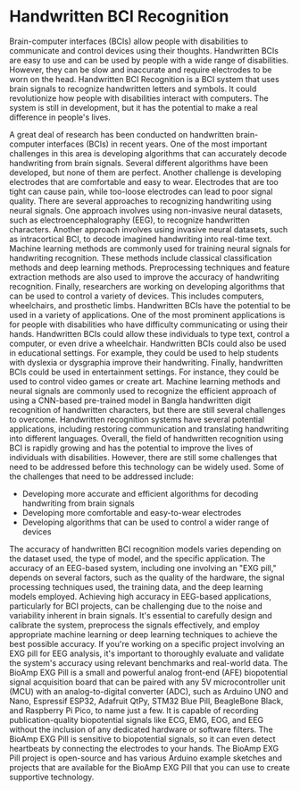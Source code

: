 # Handwritten BCI Recognition
Brain-computer interfaces (BCIs) allow people with disabilities to communicate and control devices using their thoughts. Handwritten BCIs are easy to use and can be used by people with a wide range of disabilities. However, they can be slow and inaccurate and require electrodes to be worn on the head. Handwritten BCI Recognition is a BCI system that uses brain signals to recognize handwritten letters and symbols. It could revolutionize how people with disabilities interact with computers. The system is still in development, but it has the potential to make a real difference in people's lives.

A great deal of research has been conducted on handwritten brain-computer interfaces (BCIs) in recent years. One of the most important challenges in this area is developing algorithms that can accurately decode handwriting from brain signals. Several different algorithms have been developed, but none of them are perfect. Another challenge is developing electrodes that are comfortable and easy to wear. Electrodes that are too tight can cause pain, while too-loose electrodes can lead to poor signal quality. There are several approaches to recognizing handwriting using neural signals. One approach involves using non-invasive neural datasets, such as electroencephalography (EEG), to recognize handwritten characters. Another approach involves using invasive neural datasets, such as intracortical BCI, to decode imagined handwriting into real-time text. Machine learning methods are commonly used for training neural signals for handwriting recognition. These methods include classical classification methods and deep learning methods. Preprocessing techniques and feature extraction methods are also used to improve the accuracy of handwriting recognition. Finally, researchers are working on developing algorithms that can be used to control a variety of devices. This includes computers, wheelchairs, and prosthetic limbs.
Handwritten BCIs have the potential to be used in a variety of applications. One of the most prominent applications is for people with disabilities who have difficulty communicating or using their hands. Handwritten BCIs could allow these individuals to type text, control a computer, or even drive a wheelchair. Handwritten BCIs could also be used in educational settings. For example, they could be used to help students with dyslexia or dysgraphia improve their handwriting. Finally, handwritten BCIs could be used in entertainment settings. For instance, they could be used to control video games or create art. Machine learning methods and neural signals are commonly used to recognize the efficient approach of using a CNN-based pre-trained model in Bangla handwritten digit recognition of handwritten characters, but there are still several challenges to overcome. Handwritten recognition systems have several potential applications, including restoring communication and translating handwriting into different languages. Overall, the field of handwritten recognition using BCI is rapidly growing and has the potential to improve the lives of individuals with disabilities. However, there are still some challenges that need to be addressed before this technology can be widely used. Some of the challenges that need to be addressed include:
* Developing more accurate and efficient algorithms for decoding handwriting from brain signals
* Developing more comfortable and easy-to-wear electrodes
* Developing algorithms that can be used to control a wider range of devices

The accuracy of handwritten BCI recognition models varies depending on the dataset used, the type of model, and the specific application. The accuracy of an EEG-based system, including one involving an "EXG pill," depends on several factors, such as the quality of the hardware, the signal processing techniques used, the training data, and the deep learning models employed. Achieving high accuracy in EEG-based applications, particularly for BCI projects, can be challenging due to the noise and variability inherent in brain signals. It's essential to carefully design and calibrate the system, preprocess the signals effectively, and employ appropriate machine learning or deep learning techniques to achieve the best possible accuracy. If you're working on a specific project involving an EXG pill for EEG analysis, it's important to thoroughly evaluate and validate the system's accuracy using relevant benchmarks and real-world data. The BioAmp EXG Pill is a small and powerful analog front-end (AFE) biopotential signal acquisition board that can be paired with any 5V microcontroller unit (MCU) with an analog-to-digital converter (ADC), such as Arduino UNO and Nano, Espressif ESP32, Adafruit QtPy, STM32 Blue Pill, BeagleBone Black, and Raspberry Pi Pico, to name just a few. It is capable of recording publication-quality biopotential signals like ECG, EMG, EOG, and EEG without the inclusion of any dedicated hardware or software filters. The BioAmp EXG Pill is sensitive to biopotential signals, so it can even detect heartbeats by connecting the electrodes to your hands. The BioAmp EXG Pill project is open-source and has various Arduino example sketches and projects that are available for the BioAmp EXG Pill that you can use to create supportive technology.
